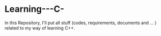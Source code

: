 # Learning---C-
In this Repository, I'll put all stuff (codes, requirements, documents and ... ) related to my way of learning C++.
